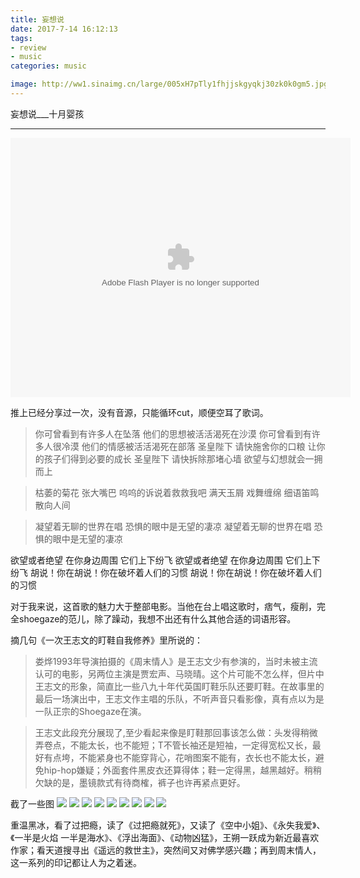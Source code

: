 ```yaml
---
title: 妄想说
date: 2017-7-14 16:12:13
tags: 
- review
- music
categories: music

image: http://ww1.sinaimg.cn/large/005xH7pTly1fhjjskgyqkj30zk0k0gm5.jpg
---
```

妄想说___十月婴孩
*****
<!--more-->
<embed height="415" width="544" quality="high" allowfullscreen="true" type="application/x-shockwave-flash" src="//static.hdslb.com/miniloader.swf" flashvars="aid=9191684&page=1" pluginspage="//www.adobe.com/shockwave/download/download.cgi?P1_Prod_Version=ShockwaveFlash"></embed>

推上已经分享过一次，没有音源，只能循环cut，顺便空耳了歌词。

> 你可曾看到有许多人在坠落
他们的思想被活活渴死在沙漠
你可曾看到有许多人很冷漠
他们的情感被活活渴死在部落
圣皇陛下 请快施舍你的口粮
让你的孩子们得到必要的成长
圣皇陛下 请快拆除那堵心墙
欲望与幻想就会一拥而上

> 枯萎的菊花 张大嘴巴
呜呜的诉说着救救我吧
满天玉屑 戏舞缠绵
细语笛鸣 散向人间


> 凝望着无聊的世界在唱
恐惧的眼中是无望的凄凉
凝望着无聊的世界在唱
恐惧的眼中是无望的凄凉

欲望或者绝望 在你身边周围 它们上下纷飞
欲望或者绝望 在你身边周围 它们上下纷飞
胡说！你在胡说！你在破坏着人们的习惯
胡说！你在胡说！你在破坏着人们的习惯



对于我来说，这首歌的魅力大于整部电影。当他在台上唱这歌时，痞气，瘦削，完全shoegaze的范儿，除了躁动，我想不出还有什么其他合适的词语形容。

摘几句《一次王志文的盯鞋自我修养》里所说的：
> 娄烨1993年导演拍摄的《周末情人》是王志文少有参演的，当时未被主流认可的电影，另两位主演是贾宏声、马晓晴。这个片可能不怎么样，但片中王志文的形象，简直比一些八九十年代英国盯鞋乐队还要盯鞋。在故事里的最后一场演出中，王志文作主唱的乐队，不听声音只看影像，真有点以为是一队正宗的Shoegaze在演。

> 王志文此段充分展现了,至少看起来像是盯鞋那回事该怎么做：头发得稍微弄卷点，不能太长，也不能短；T不管长袖还是短袖，一定得宽松又长，最好有点垮，不能紧身也不能穿背心，花哨图案不能有，衣长也不能太长，避免hip-hop嫌疑；外面套件黑皮衣还算得体；鞋一定得黑，越黑越好。稍稍欠缺的是，墨镜款式有待商榷，裤子也许再紧点更好。

截了一些图
![](http://ww1.sinaimg.cn/large/005xH7pTly1fhjj21hjn0j30zk0k0wf4.jpg)
![](http://ww1.sinaimg.cn/large/005xH7pTly1fhjjbckzz0j30zk0k00tc.jpg)
![](http://ww1.sinaimg.cn/large/005xH7pTly1fhjj9xuszdj30zk0k00tx.jpg)
![](http://ww1.sinaimg.cn/large/005xH7pTly1fhjj9kp2xsj30zk0k0dgj.jpg)
![](http://ww1.sinaimg.cn/large/005xH7pTly1fhjj90q032j30zk0k0q3i.jpg) 
![](http://ww1.sinaimg.cn/large/005xH7pTly1fhjjrfrtshj30zk0k074u.jpg)
![](http://ww1.sinaimg.cn/large/005xH7pTly1fhjjrujf05j30zk0k0gm0.jpg)
![](http://ww1.sinaimg.cn/large/005xH7pTly1fhjjs3wdlrj30zk0k0t99.jpg)
![](http://ww1.sinaimg.cn/large/005xH7pTly1fhjjskgyqkj30zk0k0gm5.jpg)

重温黑冰，看了过把瘾，读了《过把瘾就死》，又读了《空中小姐》、《永失我爱》、《一半是火焰 一半是海水》、《浮出海面》、《动物凶猛》，王朔一跃成为新近最喜欢作家；看天道搜寻出《遥远的救世主》，突然间又对佛学感兴趣；再到周末情人，这一系列的印记都让人为之着迷。
